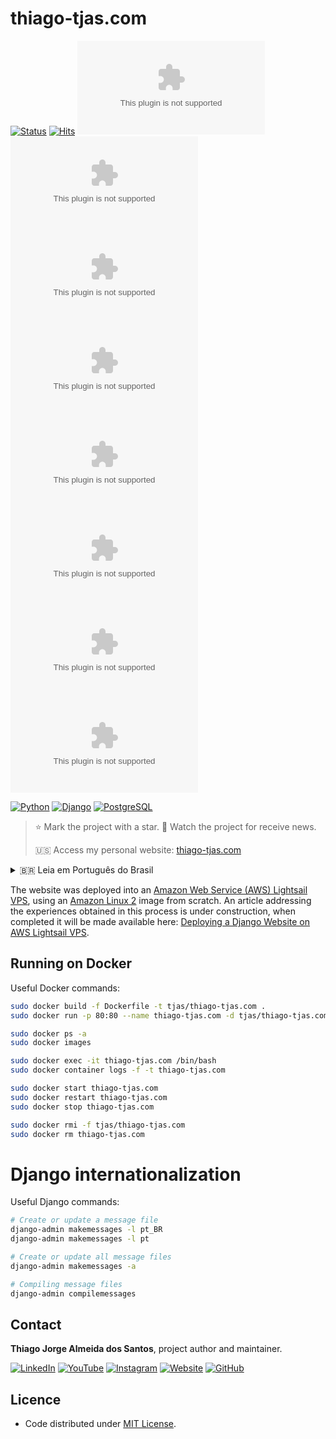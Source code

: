 # thiago-tjas.com

[![Status](https://img.shields.io/badge/status-active-brightgreen.svg?label=Status)](./README.md)
[![Hits](https://hits.seeyoufarm.com/api/count/incr/badge.svg?url=https%3A%2F%2Fgithub.com%2Ftjas%2Fthiago-tjas.com&count_bg=%2379C83D&title_bg=%23555555&title=Hits&edge_flat=false)](https://hits.seeyoufarm.com)
[![Licence](https://img.shields.io/github/license/tjas/thiago-tjas.com?color=orange&label=Licence)](https://github.com/tjas/thiago-tjas.com/blob/master/LICENCE)
[![Commits](https://img.shields.io/github/commit-activity/t/tjas/thiago-tjas.com?label=Commits)](https://github.com/tjas/thiago-tjas.com/graphs/commit-activity)
![Last commit](https://img.shields.io/github/last-commit/tjas/thiago-tjas.com?color=blue&label=Last%20commit)
![Repo size](https://img.shields.io/github/repo-size/tjas/thiago-tjas.com?color=888888&label=Repo%20size)
![Code size](https://img.shields.io/github/languages/code-size/tjas/thiago-tjas.com?color=888888&label=Code%20size)
[![Stars](https://img.shields.io/github/stars/tjas/thiago-tjas.com?color=blue&label=Stars)](https://github.com/tjas/thiago-tjas.com/stargazers)
[![Watchers](https://img.shields.io/github/watchers/tjas/thiago-tjas.com?color=blue&label=Watchers)](https://github.com/tjas/thiago-tjas.com/watchers)
[![Forks](https://img.shields.io/github/forks/tjas/thiago-tjas.com?color=blue&label=Forks)](https://github.com/tjas/thiago-tjas.com/forks)

[![Python](https://img.shields.io/badge/python-v3.10.6-darkgreen?label=Python)](https://www.python.org/)
[![Django](https://img.shields.io/badge/django-v4.1.4-green?label=Djando)](https://www.djangoproject.com/)
[![PostgreSQL](https://img.shields.io/badge/postgresql-v15.1-blue?label=PostgreSQL)](https://www.postgresql.org/)

> ⭐ Mark the project with a star. 👀 Watch the project for receive news.
>
> 🇺🇸 Access my personal website: [thiago-tjas.com](http://thiago-tjas.com/)

<details>
<summary> 🇧🇷 Leia em Português do Brasil</summary>

> ⭐ Marque o projeto com uma estrela. 👀 Acompanhe o projeto para receber novidades.
>
> 🇧🇷 Acesse meu website pessoal: [thiago-tjas.com](http://thiago-tjas.com/)

O website foi implantado do zero em um servidor virtual privado [Amazon Web Service (AWS) Lightsail VPS](https://aws.amazon.com/pt/lightsail/), utilizando uma imagem [Amazon Linux 2](https://aws.amazon.com/pt/amazon-linux-2/). Um artigo abordando as experiências obtidas neste processo está em construção, quando concluído será disponibilizado aqui: [Deploying a Django Website on AWS Lightsail VPS](./ARTICLE_DEPLOYNG_A_DJANGO_WEBSITE_ON_AWS_LIGHTSAIL_VPS.md).

</details>

The website was deployed into an [Amazon Web Service (AWS) Lightsail VPS](https://aws.amazon.com/lightsail/), using an [Amazon Linux 2](https://aws.amazon.com/amazon-linux-2/) image from scratch. An article addressing the experiences obtained in this process is under construction, when completed it will be made available here: [Deploying a Django Website on AWS Lightsail VPS](./ARTICLE_DEPLOYNG_A_DJANGO_WEBSITE_ON_AWS_LIGHTSAIL_VPS.md).

## Running on Docker

Useful Docker commands:

```sh
sudo docker build -f Dockerfile -t tjas/thiago-tjas.com .
sudo docker run -p 80:80 --name thiago-tjas.com -d tjas/thiago-tjas.com

sudo docker ps -a
sudo docker images

sudo docker exec -it thiago-tjas.com /bin/bash
sudo docker container logs -f -t thiago-tjas.com

sudo docker start thiago-tjas.com
sudo docker restart thiago-tjas.com
sudo docker stop thiago-tjas.com

sudo docker rmi -f tjas/thiago-tjas.com
sudo docker rm thiago-tjas.com
```

<!-- Useful AWS ec2 instance commands:

```sh
# Clear the YUM Cache
sudo yum clean all
rm -rf /var/cache/yum

# Update CA Certificates
sudo yum update ca-certificates

sudo yum update
```
 -->
# Django internationalization

Useful Django commands:

```sh
# Create or update a message file
django-admin makemessages -l pt_BR 
django-admin makemessages -l pt

# Create or update all message files
django-admin makemessages -a

# Compiling message files
django-admin compilemessages

```

## Contact

**Thiago Jorge Almeida dos Santos**, project author and maintainer.

[![LinkedIn](https://img.shields.io/badge/-LinkedIn-blue?style=flat-square&logoColor=white&link=https://www.linkedin.com/in/thiago-tjas)](https://www.linkedin.com/in/thiago-tjas) [![YouTube](https://img.shields.io/badge/-YouTube-FF0000?style=flat-square&logoColor=white&link=https://www.youtube.com/@thiago_tjas)](https://www.youtube.com/@thiago_tjas) [![Instagram](https://img.shields.io/badge/-Instagram-E4405F?style=flat-square&logoColor=white&link=https://www.instagram.com/thiago.tjas/)](https://www.instagram.com/thiago.tjas/) [![Website](https://img.shields.io/badge/-Website-888888?style=flat-square&logoColor=white&link=http://thiago-tjas.com/)](http://thiago-tjas.com/) [![GitHub](https://img.shields.io/badge/-GitHub-555555?style=flat-square&logoColor=white&link=https://github.com/tjas)](https://github.com/tjas)

## Licence

* Code distributed under [MIT License](https://github.com/tjas/thiago-tjas.com/blob/master/LICENCE).
